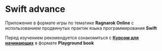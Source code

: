 # Swift advance

Приложение в формате игры по тематике **Ragnarok Online** с использованием продвинутых практик языка программирования **Swift**

Перед изучением рекомендуется ознакомиться с **[Курсом для начинающих](https://github.com/riley-usagi/SwiftElements)** в формате **Playground book**
